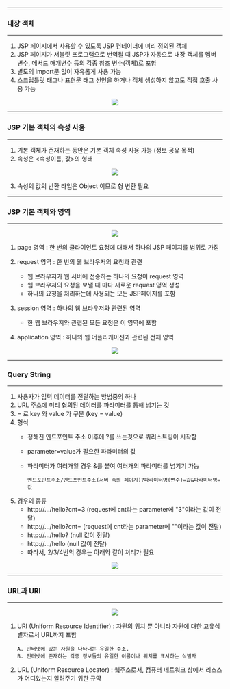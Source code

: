 -----
### 내장 객체
-----   

1. JSP 페이지에서 사용할 수 있도록 JSP 컨테이너에 미리 정의된 객체
2. JSP 페이지가 서블릿 프로그램으로 번역될 때 JSP가 자동으로 내장 객체를 멤버 변수, 메서드 매개변수 등의 각종 참조 변수(객체)로 포함
3. 별도의 import문 없이 자유롭게 사용 가능   
4. 스크립틀릿 태그나 표현문 태그 선언을 하거나 객체 생성하지 않고도 직접 호출 사용 가능
   
<div align = "center">
<img src="https://github.com/sooyounghan/JAVA/assets/34672301/6796cfc6-ded0-4c5f-bedc-05ff15cbe2cd">
</div>

-----
### JSP 기본 객체의 속성 사용
-----
1. 기본 객체가 존재하는 동안은 기본 객체 속성 사용 가능 (정보 공유 목적)
2. 속성은 <속성이름, 값>의 형태

<div align = "center">
<img src= "https://github.com/sooyounghan/Web/assets/34672301/b64fecd1-3b8b-47f6-a550-6f66db2e6642">
</div>

3. 속성의 값의 반환 타입은 Object 이므로 형 변환 필요

-----
### JSP 기본 객체와 영역
-----
<div align = "center">
<img src="https://github.com/sooyounghan/JAVA/assets/34672301/64082401-d310-4abc-9794-ff1bbac3b951">
</div>

1. page 영역 : 한 번의 클라이언트 요청에 대해서 하나의 JSP 페이지를 범위로 가짐
 
2. request 영역 : 한 번의 웹 브라우저의 요청과 관련
   - 웹 브라우저가 웹 서버에 전송하는 하나의 요청이 request 영역
   - 웹 브라우저의 요청을 보낼 때 마다 새로운 request 영역 생성
   - 하나의 요청을 처리하는데 사용되는 모든 JSP페이지를 포함

3. session 영역 : 하나의 웹 브라우저와 관련된 영역
    - 한 웹 브라우저와 관련된 모든 요청은 이 영역에 포함
  
4. application 영역 : 하나의 웹 어플리케이션과 관련된 전체 영역
   
<div align = "center">
<img src="https://github.com/sooyounghan/Web/assets/34672301/b4884425-7833-4994-9e91-047db1df0e6f">
</div>

-----
### Query String
-----
1. 사용자가 입력 데이터를 전달하는 방법중의 하나
2. URL 주소에 미리 협의된 데이터를 파라미터를 통해 넘기는 것
3. = 로 key 와 value 가 구분 (key = value)
4. 형식 
    - 정해진 엔드포인트 주소 이후에 ?를 쓰는것으로 쿼리스트링이 시작함
    - parameter=value가 필요한 파라미터의 값
    -  파라미터가 여러개일 경우 &를 붙여 여러개의 파라미터를 넘기기 가능

           엔드포인트주소/엔드포인트주소(서버 측의 페이지)?파라미터명(변수)=값&파라미터명=값

5. 경우의 종류
   - http://.../hello?cnt=3 (request에 cnt라는 parameter에 "3"이라는 값이 전달)
   - http://.../hello?cnt=  (request에 cnt라는 parameter에 ""이라는 값이 전달)
   - http://.../hello? (null 값이 전달) 
   - http://.../hello (null 값이 전달)
   - 따라서, 2/3/4번의 경우는 아래와 같이 처리가 필요

<div align = "center">
<img src="https://github.com/sooyounghan/Web/assets/34672301/25e432e3-3111-415d-a3df-198f0d84c456">
</div>

-----
### URL과 URI
-----
<div align = "center">
<img src = "https://github.com/sooyounghan/JAVA/assets/34672301/54dd8839-e033-483c-9ba7-ce3b257ec224)">
</div>   

1. URI (Uniform Resource Identifier) : 자원의 위치 뿐 아니라 자원에 대한 고유식별자로서 URL까지 포함 

  	   A. 인터넷에 있는 자원을 나타내는 유일한 주소.
   	   B. 인터넷에 존재하는 각종 정보들의 유일한 이름이나 위치를 표시하는 식별자

2.  URL (Uniform Resource Locator) : 웹주소로서, 컴퓨터 네트워크 상에서 리소스가 어디있는지 알려주기 위한 규약
